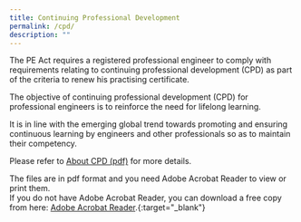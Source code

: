 ```yaml
---
title: Continuing Professional Development
permalink: /cpd/
description: ""
---
```

The PE Act requires a registered professional engineer to comply with requirements relating to continuing professional development (CPD) as part of the criteria to renew his practising certificate.

The objective of continuing professional development (CPD) for professional engineers is to reinforce the need for lifelong learning.

It is in line with the emerging global trend towards promoting and ensuring continuous learning by engineers and other professionals so as to maintain their competency.

Please refer to [About CPD (pdf)](/files/Downloads/CPD/ContinuingProfessionalDevelopment.pdf) for more details.

  
  

The files are in pdf format and you need Adobe Acrobat Reader to view or print them.<br>If you do not have Adobe Acrobat Reader, you can download a free copy from here: [Adobe Acrobat Reader](http://get.adobe.com/reader/).{:target="_blank"}